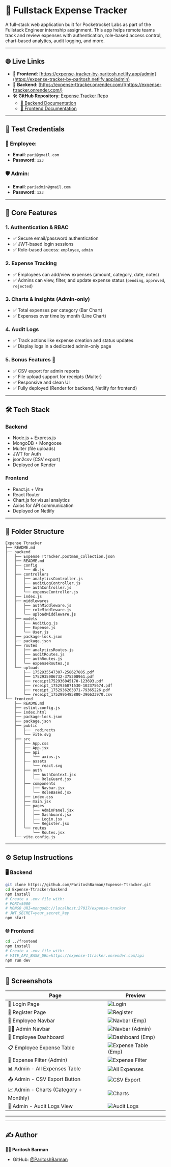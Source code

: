 
# 💼 Fullstack Expense Tracker

A full-stack web application built for Pocketrocket Labs as part of the Fullstack Engineer internship assignment. This app helps remote teams track and review expenses with authentication, role-based access control, chart-based analytics, audit logging, and more.

---

## 🌐 Live Links

- 🔗 **Frontend**: [https://expense-tracker-by-paritosh.netlify.app/admin](https://expense-tracker-by-paritosh.netlify.app/admin)
- 🔗 **Backend**: [https://expense-ttracker.onrender.com/](https://expense-ttracker.onrender.com/)
- 🛠 **GitHub Repository**: [Expense Tracker Repo](https://github.com/ParitoshBarman/Expense-Ttracker)
  - [📄 Backend Documentation](https://github.com/ParitoshBarman/Expense-Ttracker/tree/master/backend)
  - [📄 Frontend Documentation](https://github.com/ParitoshBarman/Expense-Ttracker/tree/master/frontend)

---

## 🔐 Test Credentials

### 👤 Employee:
- **Email**: `pari@gmail.com`
- **Password**: `123`

### 🛡️ Admin:
- **Email**: `pariadmin@gmail.com`
- **Password**: `123`

---

## 🚀 Core Features

### 1. Authentication & RBAC
- ✅ Secure email/password authentication
- ✅ JWT-based login sessions
- ✅ Role-based access: `employee`, `admin`

### 2. Expense Tracking
- ✅ Employees can add/view expenses (amount, category, date, notes)
- ✅ Admins can view, filter, and update expense status (`pending`, `approved`, `rejected`)

### 3. Charts & Insights (Admin-only)
- ✅ Total expenses per category (Bar Chart)
- ✅ Expenses over time by month (Line Chart)

### 4. Audit Logs
- ✅ Track actions like expense creation and status updates
- ✅ Display logs in a dedicated admin-only page

### 5. Bonus Features 🎁
- ✅ CSV export for admin reports
- ✅ File upload support for receipts (Multer)
- ✅ Responsive and clean UI
- ✅ Fully deployed (Render for backend, Netlify for frontend)

---

## 🛠 Tech Stack

### Backend
- Node.js + Express.js
- MongoDB + Mongoose
- Multer (file uploads)
- JWT for Auth
- json2csv (CSV export)
- Deployed on Render

### Frontend
- React.js + Vite
- React Router
- Chart.js for visual analytics
- Axios for API communication
- Deployed on Netlify

---

## 📁 Folder Structure

```
Expense Ttracker
├── README.md
├── backend
│   ├── Expense Ttracker.postman_collection.json
│   ├── README.md
│   ├── config
│   │   └── db.js
│   ├── controllers
│   │   ├── analyticsController.js
│   │   ├── auditLogController.js
│   │   ├── authController.js
│   │   └── expenseController.js
│   ├── index.js
│   ├── middlewares
│   │   ├── authMiddleware.js
│   │   ├── roleMiddleware.js
│   │   └── uploadMiddleware.js
│   ├── models
│   │   ├── AuditLog.js
│   │   ├── Expense.js
│   │   └── User.js
│   ├── package-lock.json
│   ├── package.json
│   ├── routes
│   │   ├── analyticsRoutes.js
│   │   ├── auditRoutes.js
│   │   ├── authRoutes.js
│   │   └── expenseRoutes.js
│   └── uploads
│       ├── 1752935547307-258627805.pdf
│       ├── 1752935906732-375208961.pdf
│       ├── receipt1752936045170-123693.pdf
│       ├── receipt_1752936071530-102375674.pdf
│       ├── receipt_1752936263371-79365226.pdf
│       └── receipt_1752995485880-396633970.csv
└── frontend
    ├── README.md
    ├── eslint.config.js
    ├── index.html
    ├── package-lock.json
    ├── package.json
    ├── public
    │   ├── _redirects
    │   └── vite.svg
    ├── src
    │   ├── App.css
    │   ├── App.jsx
    │   ├── api
    │   │   └── axios.js
    │   ├── assets
    │   │   └── react.svg
    │   ├── auth
    │   │   ├── AuthContext.jsx
    │   │   └── RoleGuard.jsx
    │   ├── components
    │   │   ├── Navbar.jsx
    │   │   └── RoleBased.jsx
    │   ├── index.css
    │   ├── main.jsx
    │   ├── pages
    │   │   ├── AdminPanel.jsx
    │   │   ├── Dashboard.jsx
    │   │   ├── Login.jsx
    │   │   └── Register.jsx
    │   └── routes
    │       └── Routes.jsx
    └── vite.config.js
```

---

## ⚙️ Setup Instructions

### 🖥️ Backend

```bash
git clone https://github.com/ParitoshBarman/Expense-Ttracker.git
cd Expense-Ttracker/backend
npm install
# Create a .env file with:
# PORT=5000
# MONGO_URI=mongodb://localhost:27017/expense-tracker
# JWT_SECRET=your_secret_key
npm start
```

### 🌐 Frontend

```bash
cd ../frontend
npm install
# Create a .env file with:
# VITE_API_BASE_URL=https://expense-ttracker.onrender.com/api
npm run dev
```

---
<!-- 
## 📸 Screenshots

| Login Page | Register Page |
|------------|----------------|
| ![Login](./screenshots/login_page.png) | ![Register](./screenshots/register.png) |

| Employee Navbar | Admin Navbar |
|------------------|---------------|
| ![Navbar (Emp)](./screenshots/navbar_emp_view.JPG) | ![Navbar (Admin)](./screenshots/navbar_admin_view.JPG) |

| Employee Dashboard | Employee Expense Table |
|--------------------|------------------------|
| ![Dashboard (Emp)](./screenshots/dashboard_emp_view.png) | ![Expense Table (Emp)](./screenshots/expense_table_emp_view.JPG) |

| Admin All Expenses Table | CSV Export Button |
|---------------------------|------------------|
| ![All Expenses (Admin)](./screenshots/all_expenses_table_admin_view.JPG) | ![CSV Export](./screenshots/export_csv_admin_view.JPG) |

| Expense Insights (Admin) | Audit Logs (Admin) |
|--------------------------|--------------------|
| ![Charts](./screenshots/expense_catagory_monthly_barchart_linechart_admin_view.JPG) | ![Audit Logs](./screenshots/audit_logs.JPG) | -->

## 📸 Screenshots

| Page | Preview |
|------|---------|
| 🔐 Login Page | ![Login](./screenshots/login_page.png) |
| 📝 Register Page | ![Register](./screenshots/register.png) |
| 👤 Employee Navbar | ![Navbar (Emp)](./screenshots/navbar_emp_view.JPG) |
| 🧑‍💼 Admin Navbar | ![Navbar (Admin)](./screenshots/navbar_admin_view.JPG) |
| 💼 Employee Dashboard | ![Dashboard (Emp)](./screenshots/dashboard_emp_view.png) |
| 📋 Employee Expense Table | ![Expense Table (Emp)](./screenshots/expense_table_emp_view.JPG) |
| 🧾 Expense Filter (Admin)    | ![Expense Filter](./screenshots/expense_filter_admin_view.JPG)   |
| 📊 Admin - All Expenses Table | ![All Expenses](./screenshots/all_expenses_table_admin_view.JPG) |
| 📤 Admin - CSV Export Button | ![CSV Export](./screenshots/export_csv_admin_view.JPG) |
| 📈 Admin - Charts (Category + Monthly) | ![Charts](./screenshots/expense_catagory_monthly_barchart_linechart_admin_view.JPG) |
| 🧾 Admin - Audit Logs View | ![Audit Logs](./screenshots/audit_logs.JPG) |

---


---



## ✍️ Author

**👨‍💻 Paritosh Barman**
- GitHub: [@ParitoshBarman](https://github.com/ParitoshBarman)
